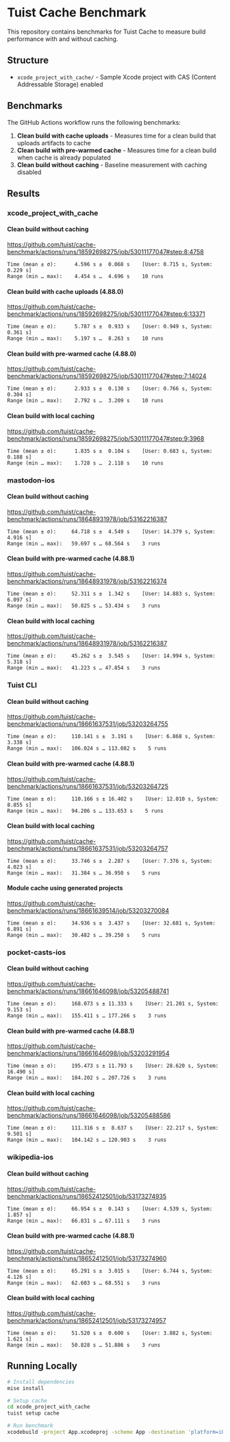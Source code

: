 # Tuist Cache Benchmark

This repository contains benchmarks for Tuist Cache to measure build performance with and without caching.

## Structure

- `xcode_project_with_cache/` - Sample Xcode project with CAS (Content Addressable Storage) enabled

## Benchmarks

The GitHub Actions workflow runs the following benchmarks:

1. **Clean build with cache uploads** - Measures time for a clean build that uploads artifacts to cache
2. **Clean build with pre-warmed cache** - Measures time for a clean build when cache is already populated
3. **Clean build without caching** - Baseline measurement with caching disabled

## Results

### xcode_project_with_cache

#### Clean build without caching

https://github.com/tuist/cache-benchmark/actions/runs/18592698275/job/53011177047#step:8:4758

```
Time (mean ± σ):      4.596 s ±  0.068 s    [User: 0.715 s, System: 0.229 s]
Range (min … max):    4.454 s …  4.696 s    10 runs
```

#### Clean build with cache uploads (4.88.0)

https://github.com/tuist/cache-benchmark/actions/runs/18592698275/job/53011177047#step:6:13371

```
Time (mean ± σ):      5.787 s ±  0.933 s    [User: 0.949 s, System: 0.361 s]
Range (min … max):    5.197 s …  8.263 s    10 runs
```

#### Clean build with pre-warmed cache (4.88.0)

https://github.com/tuist/cache-benchmark/actions/runs/18592698275/job/53011177047#step:7:14024

```
Time (mean ± σ):      2.933 s ±  0.130 s    [User: 0.766 s, System: 0.304 s]
Range (min … max):    2.792 s …  3.209 s    10 runs
```

#### Clean build with local caching

https://github.com/tuist/cache-benchmark/actions/runs/18592698275/job/53011177047#step:9:3968

```
Time (mean ± σ):      1.835 s ±  0.104 s    [User: 0.683 s, System: 0.188 s]
Range (min … max):    1.728 s …  2.118 s    10 runs
```

### mastodon-ios

#### Clean build without caching

https://github.com/tuist/cache-benchmark/actions/runs/18648931978/job/53162216387

```
Time (mean ± σ):     64.718 s ±  4.549 s    [User: 14.379 s, System: 4.916 s]
Range (min … max):   59.697 s … 68.564 s    3 runs
```

#### Clean build with pre-warmed cache (4.88.1)

https://github.com/tuist/cache-benchmark/actions/runs/18648931978/job/53162216374

```
Time (mean ± σ):     52.311 s ±  1.342 s    [User: 14.883 s, System: 6.097 s]
Range (min … max):   50.825 s … 53.434 s    3 runs
```

#### Clean build with local caching

https://github.com/tuist/cache-benchmark/actions/runs/18648931978/job/53162216387

```
Time (mean ± σ):     45.262 s ±  3.545 s    [User: 14.994 s, System: 5.318 s]
Range (min … max):   41.223 s … 47.854 s    3 runs
```

### Tuist CLI

#### Clean build without caching

https://github.com/tuist/cache-benchmark/actions/runs/18661637531/job/53203264755

```
Time (mean ± σ):     110.141 s ±  3.191 s    [User: 6.868 s, System: 3.338 s]
Range (min … max):   106.024 s … 113.082 s    5 runs
```

#### Clean build with pre-warmed cache (4.88.1)

https://github.com/tuist/cache-benchmark/actions/runs/18661637531/job/53203264725

```
Time (mean ± σ):     110.166 s ± 16.402 s    [User: 12.010 s, System: 8.855 s]
Range (min … max):   94.206 s … 133.653 s    5 runs
```

#### Clean build with local caching

https://github.com/tuist/cache-benchmark/actions/runs/18661637531/job/53203264757

```
Time (mean ± σ):     33.746 s ±  2.287 s    [User: 7.376 s, System: 4.023 s]
Range (min … max):   31.384 s … 36.950 s    5 runs
```

#### Module cache using generated projects

https://github.com/tuist/cache-benchmark/actions/runs/18661639514/job/53203270084

```
Time (mean ± σ):     34.936 s ±  3.437 s    [User: 32.681 s, System: 6.891 s]
Range (min … max):   30.482 s … 39.250 s    5 runs
```

###  pocket-casts-ios

#### Clean build without caching

https://github.com/tuist/cache-benchmark/actions/runs/18661646098/job/53205488741

```
Time (mean ± σ):     168.073 s ± 11.333 s    [User: 21.201 s, System: 9.153 s]
Range (min … max):   155.411 s … 177.266 s    3 runs
```

#### Clean build with pre-warmed cache (4.88.1)

https://github.com/tuist/cache-benchmark/actions/runs/18661646098/job/53203291954

```
Time (mean ± σ):     195.473 s ± 11.793 s    [User: 28.620 s, System: 16.490 s]
Range (min … max):   184.202 s … 207.726 s    3 runs
```

#### Clean build with local caching

https://github.com/tuist/cache-benchmark/actions/runs/18661646098/job/53205488586

```
Time (mean ± σ):     111.316 s ±  8.637 s    [User: 22.217 s, System: 9.501 s]
Range (min … max):   104.142 s … 120.903 s    3 runs
```

### wikipedia-ios

#### Clean build without caching

https://github.com/tuist/cache-benchmark/actions/runs/18652412501/job/53173274935

```
Time (mean ± σ):     66.954 s ±  0.143 s    [User: 4.539 s, System: 1.857 s]
Range (min … max):   66.831 s … 67.111 s    3 runs
```

#### Clean build with pre-warmed cache (4.88.1)

https://github.com/tuist/cache-benchmark/actions/runs/18652412501/job/53173274960

```
Time (mean ± σ):     65.291 s ±  3.015 s    [User: 6.744 s, System: 4.126 s]
Range (min … max):   62.603 s … 68.551 s    3 runs
```

#### Clean build with local caching

https://github.com/tuist/cache-benchmark/actions/runs/18652412501/job/53173274957

```
Time (mean ± σ):     51.520 s ±  0.600 s    [User: 3.882 s, System: 1.621 s]
Range (min … max):   50.828 s … 51.886 s    3 runs
```

## Running Locally

```bash
# Install dependencies
mise install

# Setup cache
cd xcode_project_with_cache
tuist setup cache

# Run benchmark
xcodebuild -project App.xcodeproj -scheme App -destination 'platform=iOS Simulator,name=iPhone 17' clean build
```
